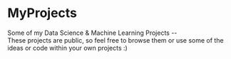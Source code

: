 # MyProjects
Some of my Data Science &amp; Machine Learning Projects --  
These projects are public, so feel free to browse them or use some of the ideas or code within your own projects :)

